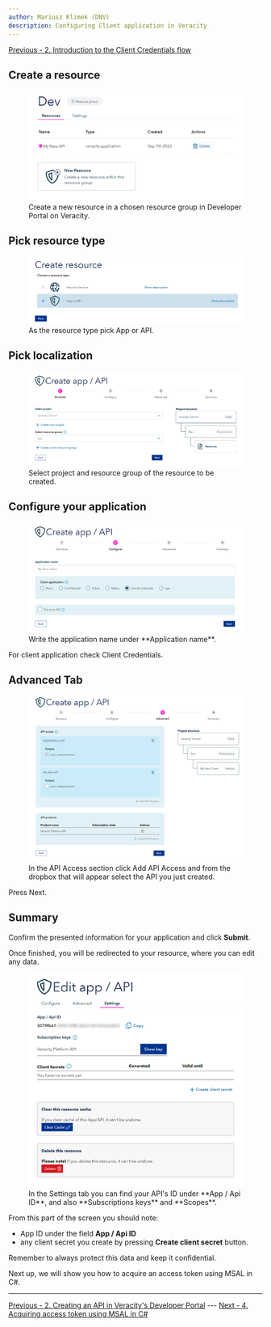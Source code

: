 ```yaml
---
author: Mariusz Klimek (DNV)
description: Configuring Client application in Veracity
---
```


[Previous - 2. Introduction to the Client Credentials flow](2-api-creation-in-veracity.md)

## Create a resource

<figure>
	<img src="assets/cc-client-step-1-create-a-new-resource.png"/>
	<figcaption>Create a new resource in a chosen resource group in Developer Portal on Veracity.</figcaption>
</figure>

## Pick resource type

<figure>
	<img src="assets/cc-client-step-2-pick-app-or-api.png"/>
	<figcaption>As the resource type pick App or API.</figcaption>
</figure>

## Pick localization

<figure>
	<img src="assets/cc-client-step-3-fill-in-resource-group.png"/>
	<figcaption>Select project and resource group of the resource to be created.</figcaption>
</figure>

## Configure your application

<figure>
	<img src="assets/cc-client-step-4-configure-your-client.png"/>
	<figcaption>Write the application name under **Application name**.</figcaption>
</figure>

For client application check Client Credentials.

## Advanced Tab

<figure>
	<img src="assets/cc-client-step-5-add-api-access.png"/>
	<figcaption>In the API Access section click Add API Access and from the dropbox that will appear select the API you just created.</figcaption>
</figure>

Press Next.

## Summary

Confirm the presented information for your application and click **Submit**.

Once finished, you will be redirected to your resource, where you can edit any data. 

<figure>
	<img src="assets/cc-client-step-6-summary.png"/>
	<figcaption>In the Settings tab you can find your API's ID under **App / Api ID**, and also **Subscriptions keys** and **Scopes**.</figcaption>
</figure>

From this part of the screen you should note:
- App ID under the field **App / Api ID**
- any client secret you create by pressing **Create client secret** button.

Remember to always protect this data and keep it confidential.

Next up, we will show you how to acquire an access token using MSAL in C#.

---

[Previous - 2. Creating an API in Veracity's Developer Portal](2-api-creation-in-veracity.md) --- [Next - 4. Acquiring access token using MSAL in C#](4-msal-access-token.md)